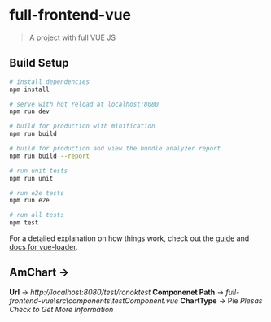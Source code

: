 # full-frontend-vue

> A project with full VUE JS

## Build Setup

``` bash
# install dependencies
npm install

# serve with hot reload at localhost:8080
npm run dev

# build for production with minification
npm run build

# build for production and view the bundle analyzer report
npm run build --report

# run unit tests
npm run unit

# run e2e tests
npm run e2e

# run all tests
npm test
```

For a detailed explanation on how things work, check out the [guide](http://vuejs-templates.github.io/webpack/) and [docs for vue-loader](http://vuejs.github.io/vue-loader).


## AmChart →
  **Url** → _http://localhost:8080/test/ronoktest_
 **Componenet Path** →  _full-frontend-vue\src\components\testComponent.vue_
 **ChartType** → Pie
 _Plesas Check to Get More Information_




